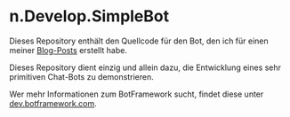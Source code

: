 # n.Develop.SimpleBot

Dieses Repository enthält den Quellcode für den Bot, den ich für einen meiner [Blog-Posts](http://richter-notizen.de/posts/ein-einfacher-bot-mit-dem-microsoft-bot-framework.html)
erstellt habe.

Dieses Repository dient einzig und allein dazu, die Entwicklung eines sehr primitiven Chat-Bots zu demonstrieren.

Wer mehr Informationen zum BotFramework sucht, findet diese unter [dev.botframework.com](http://dev.botframework.com).
